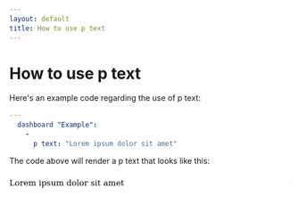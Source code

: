 ```yaml
---
layout: default
title: How to use p text
---
```


# How to use p text
Here's an example code regarding the use of p text: 

```yaml
---
  dashboard "Example": 
    - 
      p text: "Lorem ipsum dolor sit amet"

```
The code above will render a p text that looks like this:

![](../screenshots/p_text.png)

